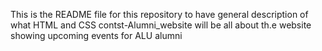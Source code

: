 This is the README file for this repository to have general description of what HTML and CSS contst-Alumni_website will be all about th.e website showing upcoming events for ALU alumni

